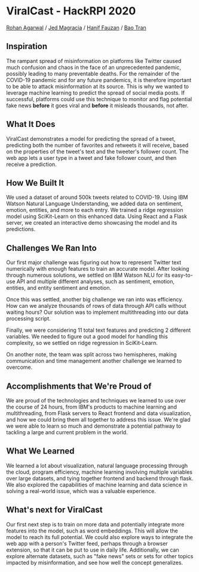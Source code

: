 # ViralCast - HackRPI 2020
[Rohan Agarwal](https://github.com/roaga) / 
[Jed Magracia](https://github.com/nordaxion) / 
[Hanif Fauzan](https://github.com/hanifzaans) / 
[Bao Tran](https://github.com/baotran01)
## Inspiration
The rampant spread of misinformation on platforms like Twitter caused much confusion and chaos in the face of an unprecedented pandemic, possibly leading to many preventable deaths. For the remainder of the COVID-19 pandemic and for any future pandemics, it is therefore important to be able to attack misinformation at its source. This is why we wanted to leverage machine learning to predict the spread of social media posts. If successful, platforms could use this technique to monitor and flag potential fake news **before** it goes viral and **before** it misleads thousands, not after.

## What It Does
ViralCast demonstrates a model for predicting the spread of a tweet, predicting both the number of favorites and retweets it will receive, based on the properties of the tweet's text and the tweeter's follower count. The web app lets a user type in a tweet and fake follower count, and then receive a prediction.

## How We Built It
We used a dataset of around 500k tweets related to COVID-19. Using IBM Watson Natural Language Understanding, we added data on sentiment, emotion, entities, and more to each entry. We trained a ridge regression model using SciKit-Learn on this enhanced data. Using React and a Flask server, we created an interactive demo showcasing the model and its predictions.

## Challenges We Ran Into
Our first major challenge was figuring out how to represent Twitter text numerically with enough features to train an accurate model. After looking through numerous solutions, we settled on IBM Watson NLU for its easy-to-use API and multiple different analyses, such as sentiment, emotion, entities, and entity sentiment and emotion.

Once this was settled, another big challenge we ran into was efficiency. How can we analyze thousands of rows of data through API calls without waiting hours? Our solution was to implement multithreading into our data processing script.

Finally, we were considering 11 total text features and predicting 2 different variables. We needed to figure out a good model for handling this complexity, so we settled on ridge regression in SciKit-Learn.

On another note, the team was split across two hemispheres, making communication and time management another challenge we learned to overcome.

## Accomplishments that We're Proud of
We are proud of the technologies and techniques we learned to use over the course of 24 hours, from IBM's products to machine learning and multithreading, from Flask servers to React frontend and data visualization, and how we could bring them all together to address this issue. We're glad we were able to learn so much and demonstrate a potential pathway to tackling a large and current problem in the world.

## What We Learned
We learned a lot about visualization, natural language processing through the cloud, program efficiency, machine learning involving multiple variables over large datasets, and tying together frontend and backend through flask. We also explored the capabilities of machine learning and data science in solving a real-world issue, which was a valuable experience.

## What's next for ViralCast
Our first next step is to train on more data and potentially integrate more features into the model, such as word embeddings. This will allow the model to reach its full potential. We could also explore ways to integrate the web app with a person's Twitter feed, perhaps through a browser extension, so that it can be put to use in daily life. Additionally, we can explore alternate datasets, such as "fake news" sets or sets for other topics impacted by misinformation, and see how well the concept generalizes.
